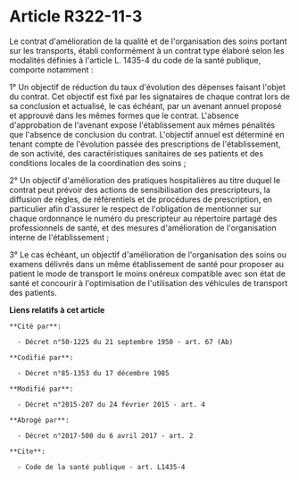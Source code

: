 # Article R322-11-3

Le contrat d'amélioration de la qualité et de l'organisation des soins portant sur les transports, établi conformément à un
contrat type élaboré selon les modalités définies à l'article L. 1435-4 du code de la santé publique, comporte notamment : 

1° Un objectif de réduction du taux d'évolution des dépenses faisant l'objet du contrat. Cet objectif est fixé par les
signataires de chaque contrat lors de sa conclusion et actualisé, le cas échéant, par un avenant annuel proposé et approuvé
dans les mêmes formes que le contrat. L'absence d'approbation de l'avenant expose l'établissement aux mêmes pénalités que
l'absence de conclusion du contrat. L'objectif annuel est déterminé en tenant compte de l'évolution passée des prescriptions
de l'établissement, de son activité, des caractéristiques sanitaires de ses patients et des conditions locales de la
coordination des soins ; 

2° Un objectif d'amélioration des pratiques hospitalières au titre duquel le contrat peut prévoir des actions de
sensibilisation des prescripteurs, la diffusion de règles, de référentiels et de procédures de prescription, en particulier
afin d'assurer le respect de l'obligation de mentionner sur chaque ordonnance le numéro du prescripteur au répertoire partagé
des professionnels de santé, et des mesures d'amélioration de l'organisation interne de l'établissement ;

3° Le cas échéant, un objectif d'amélioration de l'organisation des soins ou examens délivrés dans un même établissement de
santé pour proposer au patient le mode de transport le moins onéreux compatible avec son état de santé et concourir à
l'optimisation de l'utilisation des véhicules de transport des patients.

**Liens relatifs à cet article**

	**Cité par**:

	  - Décret n°50-1225 du 21 septembre 1950 - art. 67 (Ab)

	**Codifié par**:

	  - Décret n°85-1353 du 17 décembre 1985

	**Modifié par**:

	  - Décret n°2015-207 du 24 février 2015 - art. 4

	**Abrogé par**:

	  - Décret n°2017-500 du 6 avril 2017 - art. 2

	**Cite**:

	  - Code de la santé publique - art. L1435-4
